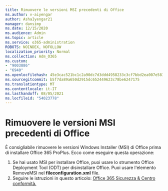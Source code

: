 ```yaml
---
title: Rimuovere le versioni MSI precedenti di Office
ms.author: v-aiyengar
author: AshaIyengar21
manager: dansimp
ms.date: 12/15/2020
ms.audience: Admin
ms.topic: article
ms.service: o365-administration
ROBOTS: NOINDEX, NOFOLLOW
localization_priority: Normal
ms.collection: Adm_O365
ms.custom:
- "9003886"
- "6940"
ms.openlocfilehash: 45e3cac521bc1c2a90dc7d3ddd4958233c3cf7bbd2ea007e581f343bca7b5631
ms.sourcegitcommit: b5f7da89a650d2915dc652449623c78be6247175
ms.translationtype: MT
ms.contentlocale: it-IT
ms.lasthandoff: 08/05/2021
ms.locfileid: "54023778"
---
```

# <a name="remove-prior-msi-versions-of-office"></a>Rimuovere le versioni MSI precedenti di Office

È consigliabile rimuovere le versioni Windows Installer (MSI) di Office prima di installare Office 365 ProPlus. Ecco come eseguire questa operazione:

1. Se hai usato MSI per installare Office, puoi usare lo strumento Office Deployment Tool (ODT) per disinstallare Office. Puoi usare l'elemento RemoveMSI nel **fileconfiguration.xml** file.
1. Seguire le istruzioni in questo articolo: [Office 365 Sicurezza & Centro conformità.](https://go.microsoft.com/fwlink/p/?linkid=2077143)